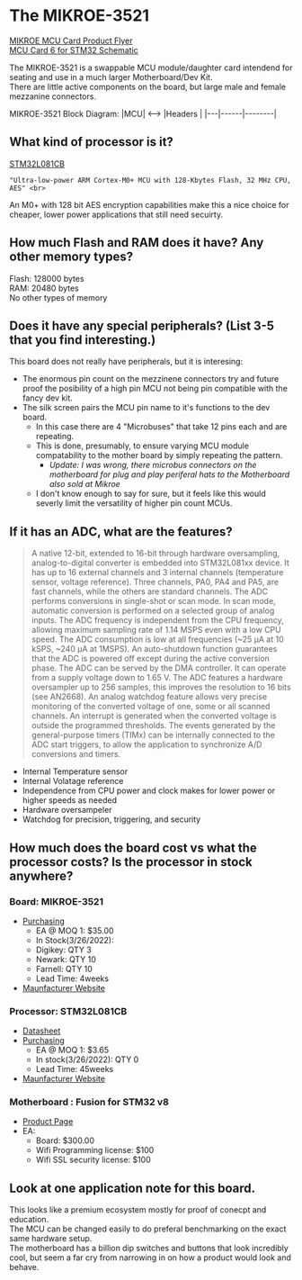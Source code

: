 
# The MIKROE-3521

[MIKROE MCU Card Product Flyer](https://download.mikroe.com/flyers/mcu-card-flyer-web.pdf) <br>
[MCU Card 6 for STM32 Schematic](https://download.mikroe.com/examples/full-featured-boards/8th-generation/schematic/schematic-mcu-card-6-for-stm32.pdf) <br>

The MIKROE-3521 is a swappable MCU module/daughter card intendend for seating and use in a much larger Motherboard/Dev Kit. <br>
There are little active components on the board, but large male and female mezzanine connectors. <br>

MIKROE-3521 Block Diagram:
|MCU| <--> |Headers |
|---|------|--------|

## What kind of processor is it?

[STM32L081CB](https://www.st.com/en/microcontrollers-microprocessors/stm32l081cb.html) <br>

    "Ultra-low-power ARM Cortex-M0+ MCU with 128-Kbytes Flash, 32 MHz CPU, AES" <br>

An M0+ with 128 bit AES encryption capabilities make this a nice choice for cheaper, lower power applications that still need secuirty.

## How much Flash and RAM does it have? Any other memory types?

Flash: 128000 bytes <br>
RAM:    20480 bytes <br>
No other types of memory <br>

## Does it have any special peripherals? (List 3-5 that you find interesting.)

This board does not really have peripherals, but it is interesing: <br>
- The enormous pin count on the mezzinene connectors try and future proof the posibility of a high pin MCU not being pin compatible with the fancy dev kit. <br>
- The silk screen pairs the MCU pin name to it's functions to the dev board.  <br>
    - In this case there are 4 "Microbuses" that take 12 pins each and are repeating. <br>
    - This is done, presumably, to ensure varying MCU module compatability to the mother board by simply repeating the pattern. <br>
        - *Update: I was wrong, there microbus connectors on the motherboard for plug and play periferal hats to the Motherboard also sold at Mikroe* <br>
    - I don't know enough to say for sure, but it feels like this would severly limit the versatility of higher pin count MCUs.  <br>

## If it has an ADC, what are the features?

>A native 12-bit, extended to 16-bit through hardware oversampling, analog-to-digital
>converter is embedded into STM32L081xx device. It has up to 16 external channels and 3
>internal channels (temperature sensor, voltage reference). Three channels, PA0, PA4 and
>PA5, are fast channels, while the others are standard channels.
>The ADC performs conversions in single-shot or scan mode. In scan mode, automatic
>conversion is performed on a selected group of analog inputs.
>The ADC frequency is independent from the CPU frequency, allowing maximum sampling
>rate of 1.14 MSPS even with a low CPU speed. The ADC consumption is low at all
>frequencies (~25 µA at 10 kSPS, ~240 µA at 1MSPS). An auto-shutdown function
>guarantees that the ADC is powered off except during the active conversion phase.
>The ADC can be served by the DMA controller. It can operate from a supply voltage down to
>1.65 V.
>The ADC features a hardware oversampler up to 256 samples, this improves the resolution
>to 16 bits (see AN2668).
>An analog watchdog feature allows very precise monitoring of the converted voltage of one,
>some or all scanned channels. An interrupt is generated when the converted voltage is
>outside the programmed thresholds.
>The events generated by the general-purpose timers (TIMx) can be internally connected to
>the ADC start triggers, to allow the application to synchronize A/D conversions and timers.

- Internal Temperature sensor 
- Internal Volatage reference
- Independence from CPU power and clock makes for lower power or higher speeds as needed
- Hardware oversampeler
- Watchdog for precision, triggering, and security

## How much does the board cost vs what the processor costs? Is the processor in stock anywhere?

### Board: MIKROE-3521 <br>

- [Purchasing](https://www.digikey.com/en/products/detail/mikroelektronika/MIKROE-3521/10186996)
    - EA @ MOQ 1: $35.00 
    - In Stock(3/26/2022): 
    - Digikey: QTY 3 
    - Newark: QTY 10
    - Farnell: QTY 10
    - Lead Time: 4weeks
- [Maunfacturer Website](https://www.mikroe.com/mcu-card-6-for-stm32-stm32l081cb)

### Processor: STM32L081CB

- [Datasheet](https://www.st.com/content/ccc/resource/technical/document/datasheet/ab/81/9e/a3/49/a9/46/be/DM00162467.pdf/files/DM00162467.pdf/jcr:content/translations/en.DM00162467.pdf)
- [Purchasing](https://www.digikey.com/en/products/detail/stmicroelectronics/STM32L081CBT6TR/8257887)
    - EA @ MOQ 1: $3.65
    - In stock(3/26/2022): QTY 0 
    - Lead Time: 45weeks
- [Maunfacturer Website](https://www.st.com/en/microcontrollers-microprocessors/stm32l081cb.html)

### Motherboard : Fusion for STM32 v8

- [Product Page](https://www.mikroe.com/fusion-for-stm32)
- EA: 
    - Board: $300.00
    - Wifi Programming license: $100
    - Wifi SSL security license: $100


## Look at one application note for this board.

This looks like a premium ecosystem mostly for proof of conecpt and education. <br>
The MCU can be changed easily to do preferal benchmarking on the exact same hardware setup. <br>
The motherboard has a billion dip switches and buttons that look incredibly cool, but seem a far cry from narrowing in on how a product would look and behave.<br>
